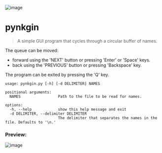 ![image](https://github.com/user-attachments/assets/59a426c2-d8ab-4924-9c91-bdcaca90078a)

# pynkgin

> A simple GUI program that cycles through a circular buffer of names.

The queue can be moved: 
- forward using the 'NEXT' button or pressing 'Enter' or 'Space' keys.
- back using the 'PREVIOUS' button or pressing 'Backspace' key.

The program can be exited by pressing the 'Q' key.

```
usage: pynkgin.py [-h] [-d DELIMITER] NAMES

positional arguments:
  NAMES                 Path to the file to be read for names.

options:
  -h, --help            show this help message and exit
  -d DELIMITER, --delimiter DELIMITER
                        The delimiter that separates the names in the file. Defaults to '\n.'
```

### Preview:
![image](https://github.com/user-attachments/assets/97906f7c-8922-40c0-8582-e1ad4f8b2efe)
